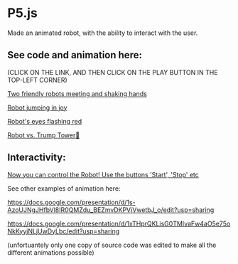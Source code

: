 # P5.js
Made an animated robot, with the ability to interact with the user.

## See code and animation here:

(CLICK ON THE LINK, AND THEN CLICK ON THE PLAY BUTTON IN THE TOP-LEFT CORNER)

[Two friendly robots meeting and shaking hands](http://alpha.editor.p5js.org/phyninja/sketches/S1GylpbTZ)

[Robot jumping in joy](http://alpha.editor.p5js.org/phyninja/sketches/ByT6hpfpb)

[Robot's eyes flashing red](http://alpha.editor.p5js.org/phyninja/sketches/SymK53G6Z)

[Robot vs. Trump Tower:poop:](http://alpha.editor.p5js.org/phyninja/sketches/Skk_taM6Z)


## Interactivity: 

[Now you can control the Robot! Use the buttons 'Start', 'Stop' etc](http://alpha.editor.p5js.org/phyninja/sketches/SkgvcTG6Z)


See other examples of animation here: 

https://docs.google.com/presentation/d/1s-AzoUJNgJHfbVl8IR0QMZdu_BEZmvDKPVjVwetbJ_o/edit?usp=sharing

https://docs.google.com/presentation/d/1xTHprQKLisG0TMIvaFw4aO5e75oNkKyyjNLjUwDyLbc/edit?usp=sharing

(unfortuantely only one copy of source code was edited to make all the different animations possible)
